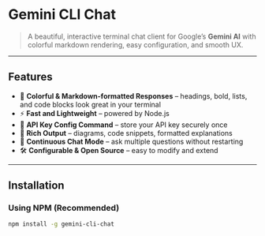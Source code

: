 # Gemini CLI Chat

> A beautiful, interactive terminal chat client for Google’s **Gemini AI** with colorful markdown rendering, easy configuration, and smooth UX.

---

## Features

- 🎨 **Colorful & Markdown-formatted Responses** – headings, bold, lists, and code blocks look great in your terminal  
- ⚡ **Fast and Lightweight** – powered by Node.js  
- 🔑 **API Key Config Command** – store your API key securely once  
- 📝 **Rich Output** – diagrams, code snippets, formatted explanations  
- 💬 **Continuous Chat Mode** – ask multiple questions without restarting  
- 🛠 **Configurable & Open Source** – easy to modify and extend

---

## Installation

### Using NPM (Recommended)

```bash
npm install -g gemini-cli-chat
